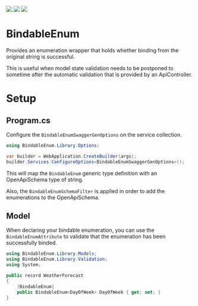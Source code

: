 ![](https://img.shields.io/github/v/release/Woody230/BindableEnum)
[![](https://img.shields.io/nuget/v/BindableEnum)](https://www.nuget.org/packages?q=BindableEnum)
![](https://img.shields.io/github/license/Woody230/BindableEnum)

# BindableEnum
Provides an enumeration wrapper that holds whether binding from the original string is successful.

This is useful when model state validation needs to be postponed to sometime after the automatic validation that is provided by an ApiController.

# Setup

## Program.cs
Configure the `BindableEnumSwaggerGenOptions` on the service collection.

```c#
using BindableEnum.Library.Options;

var builder = WebApplication.CreateBuilder(args);
builder.Services.ConfigureOptions<BindableEnumSwaggerGenOptions>();
```

This will map the `BindableEnum` generic type definition with an OpenApiSchema type of string.

Also, the `BindableEnumSchemaFilter` is applied in order to add the enumerations to the OpenApiSchema.

## Model
When declaring your bindable enumeration, you can use the `BindableEnumAttribute` to validate that the enumeration has been successfully binded.

```c#
using BindableEnum.Library.Models;
using BindableEnum.Library.Validation;
using System;

public record WeatherForecast
{
    [BindableEnum]
    public BindableEnum<DayOfWeek> DayOfWeek { get; set; }
}    
```